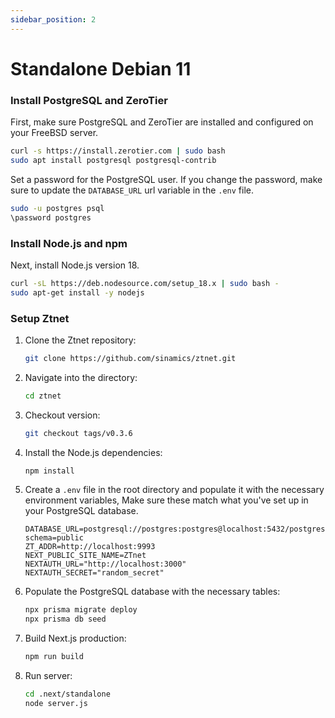 ```yaml
---
sidebar_position: 2
---
```


# Standalone Debian 11


### Install PostgreSQL and ZeroTier
First, make sure PostgreSQL and ZeroTier are installed and configured on your FreeBSD server.
```bash
curl -s https://install.zerotier.com | sudo bash
sudo apt install postgresql postgresql-contrib
```

Set a password for the PostgreSQL user. If you change the password, make sure to update the `DATABASE_URL` url variable in the `.env` file.
```bash
sudo -u postgres psql
\password postgres
```
### Install Node.js and npm
Next, install Node.js version 18.
```bash
curl -sL https://deb.nodesource.com/setup_18.x | sudo bash -
sudo apt-get install -y nodejs
```

### Setup Ztnet

1. Clone the Ztnet repository:
    ```bash
    git clone https://github.com/sinamics/ztnet.git
    ```

2. Navigate into the directory:
    ```bash
    cd ztnet
    ```

3. Checkout version:
    ```bash
    git checkout tags/v0.3.6
    ````

4. Install the Node.js dependencies:
    ```bash
    npm install
    ```

5. Create a `.env` file in the root directory and populate it with the necessary environment variables, Make sure these match what you've set up in your PostgreSQL database.
    ```
    DATABASE_URL=postgresql://postgres:postgres@localhost:5432/postgres?schema=public
    ZT_ADDR=http://localhost:9993
    NEXT_PUBLIC_SITE_NAME=ZTnet
    NEXTAUTH_URL="http://localhost:3000"
    NEXTAUTH_SECRET="random_secret"
    ```

6. Populate the PostgreSQL database with the necessary tables:
    ```bash
    npx prisma migrate deploy
    npx prisma db seed
    ```
    
7. Build Next.js production:
    ```bash
    npm run build
    ```

8. Run server:
   ```bash
   cd .next/standalone
   node server.js
   ```




